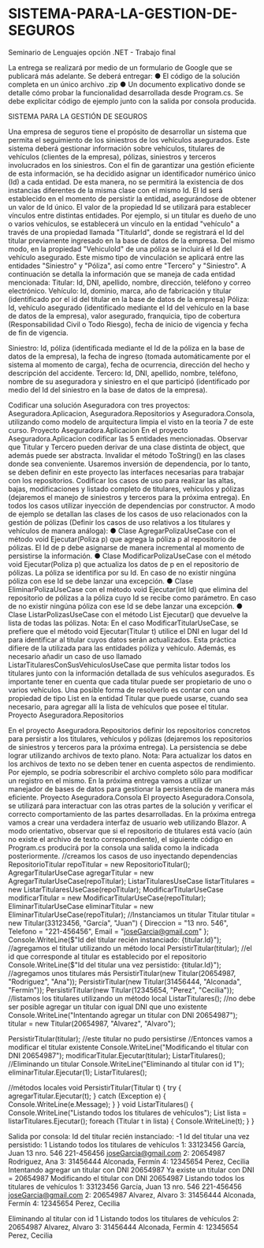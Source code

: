 # SISTEMA-PARA-LA-GESTION-DE-SEGUROS
Seminario de Lenguajes opción .NET - Trabajo final

La entrega se realizará por medio de un formulario de Google que se publicará más adelante. Se deberá
entregar:
● El código de la solución completa en un único archivo .zip
● Un documento explicativo donde se detalle cómo probar la funcionalidad desarrollada desde
Program.cs. Se debe explicitar código de ejemplo junto con la salida por consola producida.

SISTEMA PARA LA GESTIÓN DE SEGUROS

Una empresa de seguros tiene el propósito de desarrollar un sistema que permita el seguimiento de los
siniestros de los vehículos asegurados. Este sistema deberá gestionar información sobre vehículos,
titulares de vehículos (clientes de la empresa), pólizas, siniestros y terceros involucrados en los siniestros.
Con el fin de garantizar una gestión eficiente de esta información, se ha decidido asignar un identificador
numérico único (Id) a cada entidad. De esta manera, no se permitirá la existencia de dos instancias
diferentes de la misma clase con el mismo Id. El Id será establecido en el momento de persistir la entidad,
asegurándose de obtener un valor de Id único.
El valor de la propiedad Id se utilizará para establecer vínculos entre distintas entidades. Por ejemplo, si un
titular es dueño de uno o varios vehículos, se establecerá un vínculo en la entidad "vehículo" a través de
una propiedad llamada "TitularId", donde se registrará el Id del titular previamente ingresado en la base de
datos de la empresa. Del mismo modo, en la propiedad "VehiculoId" de una póliza se incluirá el Id del
vehículo asegurado. Este mismo tipo de vinculación se aplicará entre las entidades "Siniestro" y "Póliza",
así como entre "Tercero" y "Siniestro".
A continuación se detalla la información que se maneja de cada entidad mencionada:
Titular: Id, DNI, apellido, nombre, dirección, teléfono y correo electrónico.
Vehículo: Id, dominio, marca, año de fabricación y titular (identificado por el id del titular en la base de
datos de la empresa)
Póliza: Id, vehículo asegurado (identificado mediante el Id del vehículo en la base de datos de la empresa),
valor asegurado, franquicia, tipo de cobertura (Responsabilidad Civil o Todo Riesgo), fecha de inicio de
vigencia y fecha de fin de vigencia.

Siniestro: Id, póliza (identificada mediante el Id de la póliza en la base de datos de la empresa), la fecha
de ingreso (tomada automáticamente por el sistema al momento de carga), fecha de ocurrencia, dirección
del hecho y descripción del accidente.
Tercero: Id, DNI, apellido, nombre, teléfono, nombre de su aseguradora y siniestro en el que participó
(identificado por medio del Id del siniestro en la base de datos de la empresa).

Codificar una solución Aseguradora con tres proyectos: Aseguradora.Aplicacion, Aseguradora.Repositorios
y Aseguradora.Consola, utilizando como modelo de arquitectura limpia el visto en la teoría 7 de este curso.
Proyecto Aseguradora.Aplicacion
En el proyecto Aseguradora.Aplicacion codificar las 5 entidades mencionadas. Observar que Titular y
Tercero pueden derivar de una clase distinta de object, que además puede ser abstracta.
Invalidar el método ToString() en las clases donde sea conveniente.
Usaremos inversión de dependencia, por lo tanto, se deben definir en este proyecto las interfaces
necesarias para trabajar con los repositorios.
Codificar los casos de uso para realizar las altas, bajas, modificaciones y listado completo de titulares,
vehículos y pólizas (dejaremos el manejo de siniestros y terceros para la próxima entrega). En todos los
casos utilizar inyección de dependencias por constructor.
A modo de ejemplo se detallan las clases de los casos de uso relacionados con la gestión de pólizas
(Definir los casos de uso relativos a los titulares y vehículos de manera análoga):
● Clase AgregarPolizaUseCase con el método void Ejecutar(Poliza p) que agrega la póliza p al
repositorio de pólizas. El Id de p debe asignarse de manera incremental al momento de persistirse
la información.
● Clase ModificarPolizaUseCase con el método void Ejecutar(Poliza p) que actualiza los datos de
p en el repositorio de pólizas. La póliza se identifica por su Id. En caso de no existir ningúna póliza
con ese Id se debe lanzar una excepción.
● Clase EliminarPolizaUseCase con el método void Ejecutar(int Id) que elimina del repositorio de
pólizas a la póliza cuyo Id se recibe como parámetro. En caso de no existir ningúna póliza con ese
Id se debe lanzar una excepción.
● Clase ListarPolizasUseCase con el método List<Poliza> Ejecutar() que devuelve la lista de todas
las pólizas.
Nota: En el caso ModificarTitularUseCase, se prefiere que el método void Ejecutar(Titular t) utilice el
DNI en lugar del Id para identificar al titular cuyos datos serán actualizados. Esta práctica difiere de la
utilizada para las entidades póliza y vehículo.
Además, es necesario añadir un caso de uso llamado ListarTitularesConSusVehiculosUseCase que
permita listar todos los titulares junto con la información detallada de sus vehículos asegurados. Es
importante tener en cuenta que cada titular puede ser propietario de uno o varios vehículos. Una posible
forma de resolverlo es contar con una propiedad de tipo List<Vehiculo> en la entidad Titular que puede
usarse, cuando sea necesario, para agregar allí la lista de vehículos que posee el titular.
Proyecto Aseguradora.Repositorios

En el proyecto Aseguradora.Repositorios definir los repositorios concretos para persistir a los titulares,
vehículos y pólizas (dejaremos los repositorios de siniestros y terceros para la próxima entrega). La
persistencia se debe lograr utilizando archivos de texto plano.
Nota: Para actualizar los datos en los archivos de texto no se deben tener en cuenta aspectos de
rendimiento. Por ejemplo, se podría sobrescribir el archivo completo sólo para modificar un registro en el
mismo. En la próxima entrega vamos a utilizar un manejador de bases de datos para gestionar la
persistencia de manera más eficiente.
Proyecto Aseguradora.Consola
El proyecto Aseguradora.Consola, se utilizará para interactuar con las otras partes de la solución y verificar
el correcto comportamiento de las partes desarrolladas. En la próxima entrega vamos a crear una
verdadera interfaz de usuario web utilizando Blazor.
A modo orientativo, observar que si el repositorio de titulares está vacío (aún no existe el archivo de texto
correspondiente), el siguiente código en Program.cs producirá por la consola una salida como la indicada
posteriormente.
//creamos los casos de uso inyectando dependencias
RepositorioTitular repoTitular = new RepositorioTitular();
AgregarTitularUseCase agregarTitular = new AgregarTitularUseCase(repoTitular);
ListarTitularesUseCase listarTitulares = new ListarTitularesUseCase(repoTitular);
ModificarTitularUseCase modificarTitular = new ModificarTitularUseCase(repoTitular);
EliminarTitularUseCase eliminarTitular = new EliminarTitularUseCase(repoTitular);
//Instanciamos un titular
Titular titular = new Titular(33123456, "García", "Juan")
{
Direccion = "13 nro. 546",
Telefono = "221-456456",
Email = "joseGarcia@gmail.com"
};
Console.WriteLine($"Id del titular recién instanciado: {titular.Id}");
//agregamos el titular utilizando un método local
PersistirTitular(titular);
//el id que corresponde al titular es establecido por el repositorio
Console.WriteLine($"Id del titular una vez persistido: {titular.Id}");
//agregamos unos titulares más
PersistirTitular(new Titular(20654987, "Rodriguez", "Ana"));
PersistirTitular(new Titular(31456444, "Alconada", "Fermín"));
PersistirTitular(new Titular(12345654, "Perez", "Cecilia"));
//listamos los titulares utilizando un método local
ListarTitulares();
//no debe ser posible agregar un titular con igual DNI que uno existente
Console.WriteLine("Intentando agregar un titular con DNI 20654987");
titular = new Titular(20654987, "Alvarez", "Alvaro");

PersistirTitular(titular); //este titular no pudo persistirse
//Entonces vamos a modificar el titular existente
Console.WriteLine("Modificando el titular con DNI 20654987");
modificarTitular.Ejecutar(titular);
ListarTitulares();
//Eliminando un titular
Console.WriteLine("Eliminando al titular con id 1");
eliminarTitular.Ejecutar(1);
ListarTitulares();

//métodos locales
void PersistirTitular(Titular t)
{
try
{
agregarTitular.Ejecutar(t);
}
catch (Exception e)
{
Console.WriteLine(e.Message);
}
}
void ListarTitulares()
{
Console.WriteLine("Listando todos los titulares de vehículos");
List<Titular> lista = listarTitulares.Ejecutar();
foreach (Titular t in lista)
{
Console.WriteLine(t);
}
}

Salida por consola:
Id del titular recién instanciado: -1
Id del titular una vez persistido: 1
Listando todos los titulares de vehículos
1: 33123456 García, Juan 13 nro. 546 221-456456 joseGarcia@gmail.com
2: 20654987 Rodriguez, Ana
3: 31456444 Alconada, Fermín
4: 12345654 Perez, Cecilia
Intentando agregar un titular con DNI 20654987
Ya existe un titular con DNI = 20654987
Modificando el titular con DNI 20654987
Listando todos los titulares de vehículos
1: 33123456 García, Juan 13 nro. 546 221-456456 joseGarcia@gmail.com
2: 20654987 Alvarez, Alvaro
3: 31456444 Alconada, Fermín
4: 12345654 Perez, Cecilia

Eliminando al titular con id 1
Listando todos los titulares de vehículos
2: 20654987 Alvarez, Alvaro
3: 31456444 Alconada, Fermín
4: 12345654 Perez, Cecilia